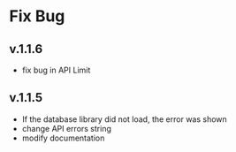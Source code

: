 # Fix Bug

## v.1.1.6

* fix bug in API Limit

## v.1.1.5

* If the database library did not load, the error was shown
* change API errors string
* modify documentation